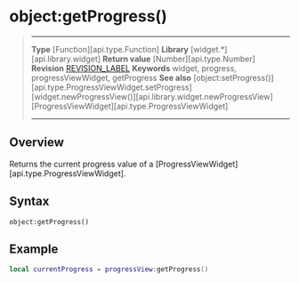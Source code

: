 # object:getProgress()

> --------------------- ------------------------------------------------------------------------------------------
> __Type__              [Function][api.type.Function]
> __Library__           [widget.*][api.library.widget]
> __Return value__      [Number][api.type.Number]
> __Revision__          [REVISION_LABEL](REVISION_URL)
> __Keywords__          widget, progress, progressViewWidget, getProgress
> __See also__          [object:setProgress()][api.type.ProgressViewWidget.setProgress]
>						[widget.newProgressView()][api.library.widget.newProgressView]
>						[ProgressViewWidget][api.type.ProgressViewWidget]
> --------------------- ------------------------------------------------------------------------------------------

## Overview

Returns the current progress value of a [ProgressViewWidget][api.type.ProgressViewWidget].

## Syntax

	object:getProgress()


## Example

``````lua
local currentProgress = progressView:getProgress()
``````

